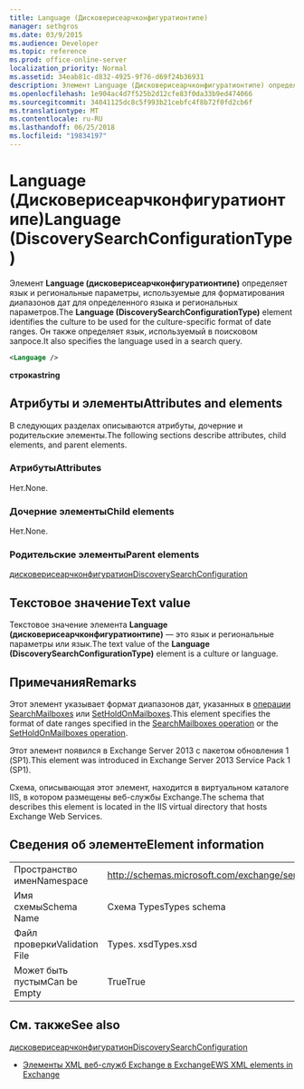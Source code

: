 ```yaml
---
title: Language (Дисковерисеарчконфигуратионтипе)
manager: sethgros
ms.date: 03/9/2015
ms.audience: Developer
ms.topic: reference
ms.prod: office-online-server
localization_priority: Normal
ms.assetid: 34eab81c-d832-4925-9f76-d69f24b36931
description: Элемент Language (Дисковерисеарчконфигуратионтипе) определяет язык и региональные параметры, используемые для форматирования диапазонов дат для определенного языка и региональных параметров. Он также определяет язык, используемый в поисковом запросе.
ms.openlocfilehash: 1e904ac4d7f525b2d12cfe83f0da33b9ed474066
ms.sourcegitcommit: 34041125dc8c5f993b21cebfc4f8b72f0fd2cb6f
ms.translationtype: MT
ms.contentlocale: ru-RU
ms.lasthandoff: 06/25/2018
ms.locfileid: "19834197"
---
```

# <a name="language-discoverysearchconfigurationtype"></a><span data-ttu-id="888bb-104">Language (Дисковерисеарчконфигуратионтипе)</span><span class="sxs-lookup"><span data-stu-id="888bb-104">Language (DiscoverySearchConfigurationType)</span></span>

<span data-ttu-id="888bb-105">Элемент **Language (дисковерисеарчконфигуратионтипе)** определяет язык и региональные параметры, используемые для форматирования диапазонов дат для определенного языка и региональных параметров.</span><span class="sxs-lookup"><span data-stu-id="888bb-105">The **Language (DiscoverySearchConfigurationType)** element identifies the culture to be used for the culture-specific format of date ranges.</span></span> <span data-ttu-id="888bb-106">Он также определяет язык, используемый в поисковом запросе.</span><span class="sxs-lookup"><span data-stu-id="888bb-106">It also specifies the language used in a search query.</span></span> 
  
```XML
<Language />
```

 <span data-ttu-id="888bb-107">**строка**</span><span class="sxs-lookup"><span data-stu-id="888bb-107">**string**</span></span>
## <a name="attributes-and-elements"></a><span data-ttu-id="888bb-108">Атрибуты и элементы</span><span class="sxs-lookup"><span data-stu-id="888bb-108">Attributes and elements</span></span>

<span data-ttu-id="888bb-109">В следующих разделах описываются атрибуты, дочерние и родительские элементы.</span><span class="sxs-lookup"><span data-stu-id="888bb-109">The following sections describe attributes, child elements, and parent elements.</span></span>
  
### <a name="attributes"></a><span data-ttu-id="888bb-110">Атрибуты</span><span class="sxs-lookup"><span data-stu-id="888bb-110">Attributes</span></span>

<span data-ttu-id="888bb-111">Нет.</span><span class="sxs-lookup"><span data-stu-id="888bb-111">None.</span></span>
  
### <a name="child-elements"></a><span data-ttu-id="888bb-112">Дочерние элементы</span><span class="sxs-lookup"><span data-stu-id="888bb-112">Child elements</span></span>

<span data-ttu-id="888bb-113">Нет.</span><span class="sxs-lookup"><span data-stu-id="888bb-113">None.</span></span>
  
### <a name="parent-elements"></a><span data-ttu-id="888bb-114">Родительские элементы</span><span class="sxs-lookup"><span data-stu-id="888bb-114">Parent elements</span></span>

[<span data-ttu-id="888bb-115">дисковерисеарчконфигуратион</span><span class="sxs-lookup"><span data-stu-id="888bb-115">DiscoverySearchConfiguration</span></span>](discoverysearchconfiguration.md)
  
## <a name="text-value"></a><span data-ttu-id="888bb-116">Текстовое значение</span><span class="sxs-lookup"><span data-stu-id="888bb-116">Text value</span></span>

<span data-ttu-id="888bb-117">Текстовое значение элемента **Language (дисковерисеарчконфигуратионтипе)** — это язык и региональные параметры или язык.</span><span class="sxs-lookup"><span data-stu-id="888bb-117">The text value of the **Language (DiscoverySearchConfigurationType)** element is a culture or language.</span></span> 
  
## <a name="remarks"></a><span data-ttu-id="888bb-118">Примечания</span><span class="sxs-lookup"><span data-stu-id="888bb-118">Remarks</span></span>

<span data-ttu-id="888bb-119">Этот элемент указывает формат диапазонов дат, указанных в [операции SearchMailboxes](searchmailboxes-operation.md) или [SetHoldOnMailboxes](setholdonmailboxes-operation.md).</span><span class="sxs-lookup"><span data-stu-id="888bb-119">This element specifies the format of date ranges specified in the [SearchMailboxes operation](searchmailboxes-operation.md) or the [SetHoldOnMailboxes operation](setholdonmailboxes-operation.md).</span></span>
  
<span data-ttu-id="888bb-120">Этот элемент появился в Exchange Server 2013 с пакетом обновления 1 (SP1).</span><span class="sxs-lookup"><span data-stu-id="888bb-120">This element was introduced in Exchange Server 2013 Service Pack 1 (SP1).</span></span>
  
<span data-ttu-id="888bb-121">Схема, описывающая этот элемент, находится в виртуальном каталоге IIS, в котором размещены веб-службы Exchange.</span><span class="sxs-lookup"><span data-stu-id="888bb-121">The schema that describes this element is located in the IIS virtual directory that hosts Exchange Web Services.</span></span>
  
## <a name="element-information"></a><span data-ttu-id="888bb-122">Сведения об элементе</span><span class="sxs-lookup"><span data-stu-id="888bb-122">Element information</span></span>

|||
|:-----|:-----|
|<span data-ttu-id="888bb-123">Пространство имен</span><span class="sxs-lookup"><span data-stu-id="888bb-123">Namespace</span></span>  <br/> |http://schemas.microsoft.com/exchange/services/2006/types  <br/> |
|<span data-ttu-id="888bb-124">Имя схемы</span><span class="sxs-lookup"><span data-stu-id="888bb-124">Schema Name</span></span>  <br/> |<span data-ttu-id="888bb-125">Схема Types</span><span class="sxs-lookup"><span data-stu-id="888bb-125">Types schema</span></span>  <br/> |
|<span data-ttu-id="888bb-126">Файл проверки</span><span class="sxs-lookup"><span data-stu-id="888bb-126">Validation File</span></span>  <br/> |<span data-ttu-id="888bb-127">Types. xsd</span><span class="sxs-lookup"><span data-stu-id="888bb-127">Types.xsd</span></span>  <br/> |
|<span data-ttu-id="888bb-128">Может быть пустым</span><span class="sxs-lookup"><span data-stu-id="888bb-128">Can be Empty</span></span>  <br/> |<span data-ttu-id="888bb-129">True</span><span class="sxs-lookup"><span data-stu-id="888bb-129">True</span></span>  <br/> |
   
## <a name="see-also"></a><span data-ttu-id="888bb-130">См. также</span><span class="sxs-lookup"><span data-stu-id="888bb-130">See also</span></span>



[<span data-ttu-id="888bb-131">дисковерисеарчконфигуратион</span><span class="sxs-lookup"><span data-stu-id="888bb-131">DiscoverySearchConfiguration</span></span>](discoverysearchconfiguration.md)


- [<span data-ttu-id="888bb-132">Элементы XML веб-служб Exchange в Exchange</span><span class="sxs-lookup"><span data-stu-id="888bb-132">EWS XML elements in Exchange</span></span>](ews-xml-elements-in-exchange.md)

